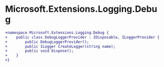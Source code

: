 # Microsoft.Extensions.Logging.Debug

``` diff
+namespace Microsoft.Extensions.Logging.Debug {
+    public class DebugLoggerProvider : IDisposable, ILoggerProvider {
+        public DebugLoggerProvider();
+        public ILogger CreateLogger(string name);
+        public void Dispose();
+    }
+}
```

